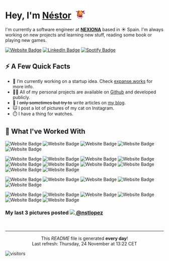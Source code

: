 <h1>Hey, I'm <a href="https://nstlopez.com/">Néstor</a> <img src="./static/suica.gif" height="45" /></h1>
<p>I'm currently a software engineer at <strong><a href="https://www.nexiona.com/">NEXIONA</a></strong> based in ☀️ Spain. I'm always working on new projects and learning new stuff, reading some book or playing new games.</p>
<p>
<a href="https://nstlopez.com"><img src="https://img.shields.io/badge/-nstlopez.com-d11c54?style=for-the-badge&labelColor=d11c54&logo=GoogleChrome&logoColor=white&link=https://nstlopez.com" alt="Website Badge"></a>
<a href="https://www.linkedin.com/in/nstlopez/"><img src="https://img.shields.io/badge/-@Nstlopez-0077B5?style=for-the-badge&labelColor=0077B5&logo=LinkedIn&link=https://www.linkedin.com/in/nstlopez/" alt="LinkedIn Badge"></a>
<a href="https://open.spotify.com/user/nesteahd?si=cfba92ab8e8443af"><img src="https://img.shields.io/badge/-@Nstlopez-1ED760?style=for-the-badge&labelColor=1ED760&logo=Spotify&logoColor=white&link=https://open.spotify.com/user/1235099575" alt="Spotify Badge"></a></p>
<h2>⚡️ A Few Quick Facts</h2>
<ul>
<li>🔭 I’m currently working on a startup idea. Check <a href="https://expanse.works">expanse.works</a> for more info.</li>
<li>👨‍💻 All of my personal projects are available on <a href="https://github.com/nsttt">Github</a> and developed publicly.</li>
<li>📝 I <s>only sometimes but try to</s> write articles on <a href="https://nstlopez.com/blog">my blog</a>.</li>
<li>🐱 I post a lot of pictures of my cat on Instagram.</li>
<li>⏱️ I have a thing for watches.</li>
</ul>
<h2>🚀 What I've Worked With</h2>
<p align="left">
<img src="https://img.shields.io/badge/-Typescript-black?style=for-the-badge&logo=Typescript" alt="Website Badge">
<img src="https://img.shields.io/badge/-Javascript-black?style=for-the-badge&logo=Javascript" alt="Website Badge">
<img src="https://img.shields.io/badge/-Go-black?style=for-the-badge&logo=go" alt="Website Badge">
<img src="https://img.shields.io/badge/-Rust-black?style=for-the-badge&logo=Rust&logoColor=orange" alt="Website Badge">
<img src="https://img.shields.io/badge/-C%23-black?style=for-the-badge&logo=Csharp" alt="Website Badge">
</p>
<p align="left">
<img src="https://img.shields.io/badge/-Node-black?style=for-the-badge&logo=node.js" alt="Website Badge">
<img src="https://img.shields.io/badge/-React-black?style=for-the-badge&logo=react" alt="Website Badge">
<img src="https://img.shields.io/badge/-NextJS-black?style=for-the-badge&logo=next.js" alt="Website Badge">
<img src="https://img.shields.io/badge/-React Native-black?style=for-the-badge&logo=react" alt="Website Badge">
<img src="https://img.shields.io/badge/-Vue-black?style=for-the-badge&logo=vue.js" alt="Website Badge">
<img src="https://img.shields.io/badge/-WASM-black?style=for-the-badge&logo=webassembly" alt="Website Badge">
<img src="https://img.shields.io/badge/-TailwindCSS-black?style=for-the-badge&logo=tailwindcss" alt="Website Badge">
<img src="https://img.shields.io/badge/-Jest-black?style=for-the-badge&logo=jest&logoColor=red" alt="Website Badge">
<img src="https://img.shields.io/badge/-Testing Library-black?style=for-the-badge&logo=testing-library" alt="Website Badge">
<img src="https://img.shields.io/badge/-Cypress-black?style=for-the-badge&logo=cypress" alt="Website Badge">
</p>
<p align="left">
<img src="https://img.shields.io/badge/-PostgreSQL-black?style=for-the-badge&logo=postgresql" alt="Website Badge">
<img src="https://img.shields.io/badge/-MySQL-black?style=for-the-badge&logo=mysql" alt="Website Badge">
<img src="https://img.shields.io/badge/-MongoDB-black?style=for-the-badge&logo=mongodb" alt="Website Badge">
<img src="https://img.shields.io/badge/-Firebase-black?style=for-the-badge&logo=firebase" alt="Website Badge">
<img src="https://img.shields.io/badge/-GraphQL-black?style=for-the-badge&logo=graphql&logoColor=magenta" alt="Website Badge">
</p>
<p align="left">
<img src="https://img.shields.io/badge/-Linux-black?style=for-the-badge&logo=linux&logoColor=white" alt="Website Badge">
<img src="https://img.shields.io/badge/-Docker-black?style=for-the-badge&logo=docker" alt="Website Badge">
<img src="https://img.shields.io/badge/-Rancher-black?style=for-the-badge&logo=rancher&logoColor=0075A8" alt="Website Badge">
<img src="https://img.shields.io/badge/-Kubernetes-black?style=for-the-badge&logo=kubernetes" alt="Website Badge">
<img src="https://img.shields.io/badge/-AWS-black?style=for-the-badge&logo=amazonaws&logoColor=orange" alt="Website Badge">
<img src="https://img.shields.io/badge/-Terraform-black?style=for-the-badge&logo=terraform&logoColor=purple" alt="Website Badge">
</p>
<h3>My last 3 pictures posted <a href="https://www.instagram.com/nstlopez/" target="_blank"><img src="https://upload.wikimedia.org/wikipedia/commons/thumb/e/e7/Instagram_logo_2016.svg/1024px-Instagram_logo_2016.svg.png" width="20"/> @nstlopez</a><br/>
</h3><p><img width="200" src="" /> <img width="200" src="" /> <img width="200" src="" /></p>

------------
<p align="center">This <i>README</i> file is generated <b>every day</b>!</br>Last refresh: Thursday, 24 November at 13:22 CET</p>

<p><img src="https://visitor-badge.glitch.me/badge?page_id=nsttt.nsttt" alt="visitors"></p>
